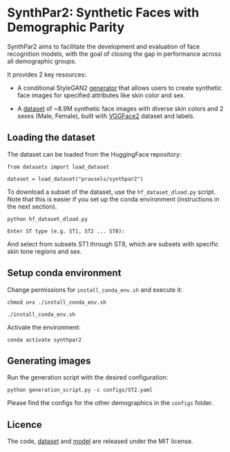 # SynthPar2: Synthetic Faces with Demographic Parity

SynthPar2 aims to facilitate the development and evaluation of face recognition models, with the goal of closing the gap in performance across all demographic groups.

It provides 2 key resources:

- A conditional StyleGAN2 [generator](https://huggingface.co/pravsels/synthpar2) that allows users to create synthetic face images for specified attributes like skin color and sex.
    
- A [dataset](https://huggingface.co/datasets/pravsels/synthpar2) of ~8.9M synthetic face images with diverse skin colors and 2 sexes (Male, Female), built with [VGGFace2](https://github.com/ox-vgg/vgg_face2) dataset and labels.


## Loading the dataset

The dataset can be loaded from the HuggingFace repository:

```
from datasets import load_dataset

dataset = load_dataset("pravsels/synthpar2")
```

To download a subset of the dataset, use the `hf_dataset_dload.py` script. Note that this is easier if you set up the conda environment (instructions in the next section). 

```
python hf_dataset_dload.py

Enter ST type (e.g. ST1, ST2 ... ST8):
```

And select from subsets ST1 through ST8, which are subsets with specific skin tone regions and sex. 


## Setup conda environment

Change permissions for `install_conda_env.sh` and execute it:
```
chmod u+x ./install_conda_env.sh

./install_conda_env.sh
```

Activate the environment:
```
conda activate synthpar2
```


## Generating images 

Run the generation script with the desired configuration:
```
python generation_script.py -c configs/ST2.yaml
```

Please find the configs for the other demographics in the `configs` folder. 


## Licence 

The code, [dataset](https://huggingface.co/datasets/pravsels/synthpar2) and [model](https://huggingface.co/pravsels/synthpar2) are released under the MIT license. 

